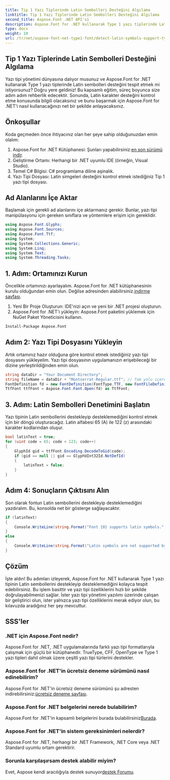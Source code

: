 ```yaml
---
title: Tip 1 Yazı Tiplerinde Latin Sembolleri Desteğini Algılama
linktitle: Tip 1 Yazı Tiplerinde Latin Sembolleri Desteğini Algılama
second_title: Aspose.Font .NET API'si
description: Aspose.Font for .NET kullanarak Type 1 yazı tiplerinde Latin simgeleri desteğini nasıl tespit edeceğinizi öğrenin. Hızlı ve etkili bir çözüm için adım adım kılavuzumuzu izleyin.
type: docs
weight: 10
url: /tr/net/aspose-font-net-type1-font/detect-latin-symbols-support-type1-fonts/
---
```

## Tip 1 Yazı Tiplerinde Latin Sembolleri Desteğini Algılama
Yazı tipi yönetimi dünyasına dalıyor musunuz ve Aspose.Font for .NET kullanarak Type 1 yazı tiplerinde Latin sembolleri desteğini tespit etmek mi istiyorsunuz? Doğru yere geldiniz! Bu kapsamlı eğitim, süreç boyunca size adım adım rehberlik edecektir. Sonunda, Latin karakter desteğini kontrol etme konusunda bilgili olacaksınız ve bunu başarmak için Aspose.Font for .NET'i nasıl kullanacağınızı net bir şekilde anlayacaksınız.
## Önkoşullar
Koda geçmeden önce ihtiyacınız olan her şeye sahip olduğunuzdan emin olalım:
1.  Aspose.Font for .NET Kütüphanesi: Şunları yapabilirsiniz:[en son sürümü indir](https://releases.aspose.com/font/net/).
2. Geliştirme Ortamı: Herhangi bir .NET uyumlu IDE (örneğin, Visual Studio).
3. Temel C# Bilgisi: C# programlama diline aşinalık.
4. Yazı Tipi Dosyası: Latin simgeleri desteğini kontrol etmek istediğiniz Tip 1 yazı tipi dosyası.
## Ad Alanlarını İçe Aktar
Başlamak için gerekli ad alanlarını içe aktarmanız gerekir. Bunlar, yazı tipi manipülasyonu için gereken sınıflara ve yöntemlere erişim için gereklidir.
```csharp
using Aspose.Font.Glyphs;
using Aspose.Font.Sources;
using Aspose.Font.Ttf;
using System;
using System.Collections.Generic;
using System.Linq;
using System.Text;
using System.Threading.Tasks;
```
## 1. Adım: Ortamınızı Kurun
 Öncelikle ortamınızı ayarlayalım. Aspose.Font for .NET kütüphanesinin kurulu olduğundan emin olun. Değilse adresinden alabilirsiniz.[indirme sayfası](https://releases.aspose.com/font/net/).
1. Yeni Bir Proje Oluşturun: IDE'nizi açın ve yeni bir .NET projesi oluşturun.
2. Aspose.Font for .NET'i yükleyin: Aspose.Font paketini yüklemek için NuGet Paket Yöneticisini kullanın.
```bash
Install-Package Aspose.Font
```
## Adım 2: Yazı Tipi Dosyasını Yükleyin
Artık ortamınız hazır olduğuna göre kontrol etmek istediğiniz yazı tipi dosyasını yükleyelim. Yazı tipi dosyasının uygulamanızın erişebileceği bir dizine yerleştirildiğinden emin olun.
```csharp
string dataDir = "Your Document Directory";
string fileName = dataDir + "Montserrat-Regular.ttf"; // Tam yolu içeren yazı tipi dosyası adı
FontDefinition fd = new FontDefinition(FontType.TTF, new FontFileDefinition("ttf", new FileSystemStreamSource(fileName)));
TtfFont ttfFont = Aspose.Font.Font.Open(fd) as TtfFont;
```
## 3. Adım: Latin Sembolleri Denetimini Başlatın
Yazı tipinin Latin sembollerini destekleyip desteklemediğini kontrol etmek için bir döngü oluşturacağız. Latin alfabesi 65 (A) ile 122 (z) arasındaki karakter kodlarından oluşur.
```csharp
bool latinText = true;
for (uint code = 65; code < 123; code++)
{
    GlyphId gid = ttfFont.Encoding.DecodeToGid(code);
    if (gid == null || gid == GlyphUInt32Id.NotDefId)
    {
        latinText = false;
    }
}
```
## Adım 4: Sonuçların Çıktısını Alın
Son olarak fontun Latin sembollerini destekleyip desteklemediğini yazdıralım. Bu, konsolda net bir gösterge sağlayacaktır.
```csharp
if (latinText)
{
    Console.WriteLine(string.Format("Font {0} supports latin symbols.", ttfFont.FontName));
}
else
{
    Console.WriteLine(string.Format("Latin symbols are not supported by font {0}.", ttfFont.FontName));
}
```
## Çözüm
İşte aldın! Bu adımları izleyerek, Aspose.Font for .NET kullanarak Type 1 yazı tipinin Latin sembollerini destekleyip desteklemediğini kolayca tespit edebilirsiniz. Bu işlem basittir ve yazı tipi özelliklerini hızlı bir şekilde doğrulayabilmenizi sağlar. İster yazı tipi yönetimi yazılımı üzerinde çalışan bir geliştirici olun, ister yalnızca yazı tipi özelliklerini merak ediyor olun, bu kılavuzda aradığınız her şey mevcuttur.
## SSS'ler
###  .NET için Aspose.Font nedir?
Aspose.Font for .NET, .NET uygulamalarında farklı yazı tipi formatlarıyla çalışmak için güçlü bir kütüphanedir. TrueType, CFF, OpenType ve Type 1 yazı tipleri dahil olmak üzere çeşitli yazı tipi türlerini destekler.
### Aspose.Font for .NET'in ücretsiz deneme sürümünü nasıl edinebilirim?
 Aspose.Font for .NET'in ücretsiz deneme sürümünü şu adresten indirebilirsiniz:[ücretsiz deneme sayfası](https://releases.aspose.com/).
### Aspose.Font for .NET belgelerini nerede bulabilirim?
Aspose.Font for .NET'in kapsamlı belgelerini burada bulabilirsiniz[Burada](https://reference.aspose.com/font/net/).
### Aspose.Font for .NET'in sistem gereksinimleri nelerdir?
Aspose.Font for .NET, herhangi bir .NET Framework, .NET Core veya .NET Standard uyumlu ortam gerektirir.
### Sorunla karşılaşırsam destek alabilir miyim?
 Evet, Aspose kendi aracılığıyla destek sunuyor[destek Forumu](https://forum.aspose.com/c/font/41).